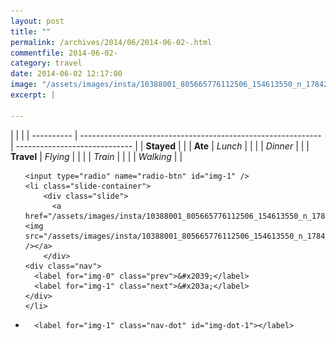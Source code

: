 ```yaml
---
layout: post
title: ""
permalink: /archives/2014/06/2014-06-02-.html
commentfile: 2014-06-02-
category: travel
date: 2014-06-02 12:17:00
image: "/assets/images/insta/10388001_805665776112506_154613550_n_17842876774047535.jpg"
excerpt: |
  
---
```


|            |                                                              |
| ---------- | ------------------------------------------------------------ | ----------------------------- |
| **Stayed** |  |
| **Ate**    | _Lunch_                                                      |          |
|            | _Dinner_                                                     |          |
| **Travel** | _Flying_                                                     |          |
|            | _Train_                                                      |          |
|            | _Walking_                                                    |          |





<ul class="slides">

    <input type="radio" name="radio-btn" id="img-1" />
    <li class="slide-container">
        <div class="slide">
          <a href="/assets/images/insta/10388001_805665776112506_154613550_n_17842876774047535.jpg"><img src="/assets/images/insta/10388001_805665776112506_154613550_n_17842876774047535.jpg" /></a>
        </div>
    <div class="nav">
      <label for="img-0" class="prev">&#x2039;</label>
      <label for="img-1" class="next">&#x203a;</label>
    </div>
    </li>
			
<li class="nav-dots">

      <label for="img-1" class="nav-dot" id="img-dot-1"></label>

</li>
</ul>        
             

		